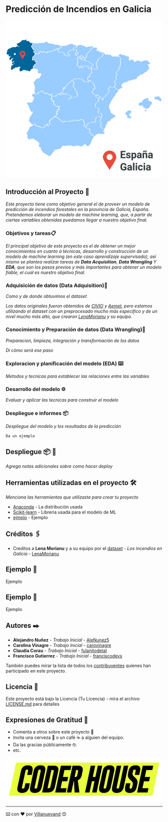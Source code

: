 # Predicción de Incendios en Galicia
![alt text](Spain_Galicia.png)

## Introducción al Proyecto 🚀
_Este proyecto tiene como objetivo general el de proveer un modelo de predicción de incendios forestales en la provincia de Galicia, España._
  _Pretendemos eleborar un modelo de machine learning, que, a partir de ciertas variables obtenidas puedamos llegar a nuestro objetivo final._



### Objetivos y tareas📋

_El principal objetivo de este proyecto es el de obtener un mejor conocimientos en cuanto a técnicas, desarrollo y construcción de un modelo de machine learning (en este caso aprendizaje supervisado), así mismo se plantea realizar tareas de **Data Acquisition**, **Data Wrangling** Y **EDA**, que son los pasos previos y más importantes para obtener un modelo fiable, el cual es nuestro objetivo final._


### Adquisición de datos (Data Adquisition)🔧

_Como y de donde obtuvimos el dataset_

_Los datos originales fueron obtenidos de [CIVIO](https://datos.civio.es/dataset/todos-los-incendios-forestales/) y [Aemet](https://opendata.aemet.es/centrodedescargas/productosAEMET), pero estamos utilizando el dataset con un preprocesado mucho más específico y de un nivel mucho más alto, que crearon [LenaMorianu](https://github.com/LenaMorianu) y su equipo._

### Conocimiento y Preparación de datos (Data Wrangling)🔧

_Preparacion, limpieza, integración y transformación de los datos_

_Dí cómo será ese paso_

### Exploracion y planificación del modelo (EDA) ⌨️

_Metodos y tecnicas para establecer las relaciones entre las variables_

### Desarrollo del modelo ⚙️

_Evaluar y aplicar las tecnicas para construir el modelo_

### Despliegue e informes 📦

_Despliegue del modelo y los resultados de la predicción_

```
Da un ejemplo
```


## Despliegue 📦 🔩

_Agrega notas adicionales sobre como hacer deploy_

## Herramientas utilizadas en el proyecto 🛠️

_Menciona las herramientas que utilizaste para crear tu proyecto_

* [Anaconda](https://www.anaconda.com/) - La distribución usada
* [Scikit-learn](https://scikit-learn.org/) - Libreria usada para el modelo de ML
* [ejmplo](https://ejemplo/ejemplo/) - Ejemplo

## Créditos 🖇️

* Creditos a **Lena Morianu** y a su equipo por el [dataset](https://github.com/LenaMorianu/Los-incendios-en-Galicia) - *Los incendios en Galicia* - [LenaMorianu](https://github.com/LenaMorianu)

## Ejemplo 📖

Ejemplo

## Ejemplo 📌

Ejemplo

## Autores ✒️

* **Alejandro Nuñez** - *Trabajo Inicial* - [AleNunez5](https://github.com/AleNunez5)
* **Carolina Vinagre** - *Trabajo Inicial* - [carovinagre](https://github.com/carovinagre)
* **Claudia Corau** - *Trabajo Inicial* - [fulanitodetal](#fulanito-de-tal)
* **Francisco Gutierrez** - *Trabajo Inicial* - [franciscodevs](https://github.com/franciscodevs)


También puedes mirar la lista de todos los [contribuyentes](https://github.com/your/project/contributors) quíenes han participado en este proyecto.

## Licencia 📄

Este proyecto está bajo la Licencia (Tu Licencia) - mira el archivo [LICENSE.md](LICENSE.md) para detalles

## Expresiones de Gratitud 🎁

* Comenta a otros sobre este proyecto 📢
* Invita una cerveza 🍺 o un café ☕ a alguien del equipo.
* Da las gracias públicamente 🤓.
* etc.

![alt text](LOGO_CODER.png)


---
⌨️ con ❤️ por [Villanuevand](https://github.com/Villanuevand) 😊
